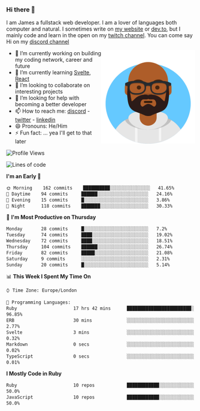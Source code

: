 ### Hi there 👋

I am James a fullstack web developer. I am a lover of languages both computer and natural. I sometimes write on [my website](https://jdhall.dev) or [dev.to](https://dev.to/zefur), but I mainly code and learn in the open on my [twitch channel](https://www.twitch.com/jozuhito). You can come say Hi on my [discord channel](https://discord.gg/sWEHvsBw)



<img align="right" height="250" width="250"  src="/assets/avataaars.png" />

  

- 🔭 I’m currently working on building my coding network, career and future
- 🌱 I’m currently learning [Svelte](https://svelte.dev), [React](https://reactjs.org)
- 👯 I’m looking to collaborate on interesting projects
- 🤔 I’m looking for help with becoming a better developer
- 📫 How to reach me: [discord](https://discord.gg/sWEHvsBw)
                      - [twitter](twitter.com/zefur)
                      - [linkedin](https://linkedin.com/in/j-d-hall)
- 😄 Pronouns: He/Him
- ⚡ Fun fact: ... yea I'll get to that later

 
<!-- BLOG-POST-LIST:START -->

<!-- BLOG-POST-LIST:END -->

<!--START_SECTION:waka-->
![Profile Views](http://img.shields.io/badge/Profile%20Views-0-blue)

![Lines of code](https://img.shields.io/badge/From%20Hello%20World%20I%27ve%20Written-92792%20lines%20of%20code-blue)

**I'm an Early 🐤** 

```text
🌞 Morning    162 commits    ██████████░░░░░░░░░░░░░░░   41.65% 
🌆 Daytime    94 commits     ██████░░░░░░░░░░░░░░░░░░░   24.16% 
🌃 Evening    15 commits     █░░░░░░░░░░░░░░░░░░░░░░░░   3.86% 
🌙 Night      118 commits    ███████░░░░░░░░░░░░░░░░░░   30.33%

```
📅 **I'm Most Productive on Thursday** 

```text
Monday       28 commits     █░░░░░░░░░░░░░░░░░░░░░░░░   7.2% 
Tuesday      74 commits     ████░░░░░░░░░░░░░░░░░░░░░   19.02% 
Wednesday    72 commits     ████░░░░░░░░░░░░░░░░░░░░░   18.51% 
Thursday     104 commits    ██████░░░░░░░░░░░░░░░░░░░   26.74% 
Friday       82 commits     █████░░░░░░░░░░░░░░░░░░░░   21.08% 
Saturday     9 commits      ░░░░░░░░░░░░░░░░░░░░░░░░░   2.31% 
Sunday       20 commits     █░░░░░░░░░░░░░░░░░░░░░░░░   5.14%

```


📊 **This Week I Spent My Time On** 

```text
⌚︎ Time Zone: Europe/London

💬 Programming Languages: 
Ruby                     17 hrs 42 mins      ████████████████████████░   96.85% 
ERB                      30 mins             ░░░░░░░░░░░░░░░░░░░░░░░░░   2.77% 
Svelte                   3 mins              ░░░░░░░░░░░░░░░░░░░░░░░░░   0.32% 
Markdown                 0 secs              ░░░░░░░░░░░░░░░░░░░░░░░░░   0.02% 
TypeScript               0 secs              ░░░░░░░░░░░░░░░░░░░░░░░░░   0.01%

```

**I Mostly Code in Ruby** 

```text
Ruby                     10 repos            ████████████░░░░░░░░░░░░░   50.0% 
JavaScript               10 repos            ████████████░░░░░░░░░░░░░   50.0%

```



<!--END_SECTION:waka-->
